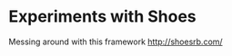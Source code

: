 Experiments with Shoes
======================

Messing around with this framework http://shoesrb.com/
